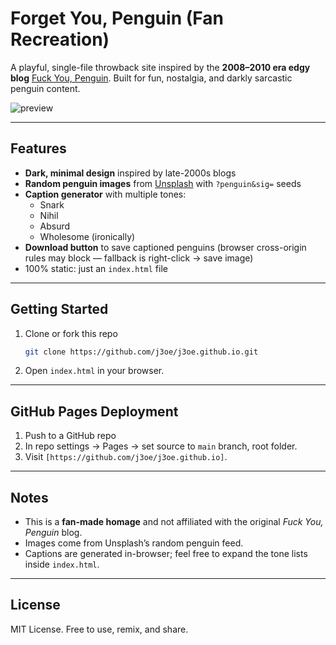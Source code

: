 # Forget You, Penguin (Fan Recreation)

A playful, single-file throwback site inspired by the **2008–2010 era edgy blog** [Fuck You, Penguin](https://knowyourmeme.com/memes/sites/fuck-you-penguin). Built for fun, nostalgia, and darkly sarcastic penguin content.

![preview]([https://source.unsplash.com/featured/?penguin&sig=42](https://unsplash.com/photos/white-and-black-penguin-on-snow-covered-ground-during-daytime-Ak81Vc-kCf4))

---

## Features
- **Dark, minimal design** inspired by late-2000s blogs
- **Random penguin images** from [Unsplash](https://unsplash.com/) with `?penguin&sig=` seeds
- **Caption generator** with multiple tones:
  - Snark
  - Nihil
  - Absurd
  - Wholesome (ironically)
- **Download button** to save captioned penguins (browser cross-origin rules may block — fallback is right-click → save image)
- 100% static: just an `index.html` file

---

## Getting Started
1. Clone or fork this repo
   ```bash
   git clone https://github.com/j3oe/j3oe.github.io.git
   ```
2. Open `index.html` in your browser.

---

## GitHub Pages Deployment
1. Push to a GitHub repo
2. In repo settings → Pages → set source to `main` branch, root folder.
3. Visit `[https://github.com/j3oe/j3oe.github.io]`.

---

## Notes
- This is a **fan-made homage** and not affiliated with the original *Fuck You, Penguin* blog.
- Images come from Unsplash’s random penguin feed.
- Captions are generated in-browser; feel free to expand the tone lists inside `index.html`.

---

## License
MIT License. Free to use, remix, and share.
